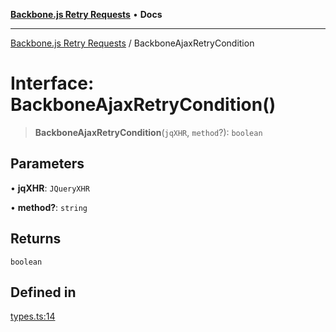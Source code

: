 [**Backbone.js Retry Requests**](../README.md) • **Docs**

***

[Backbone.js Retry Requests](../README.md) / BackboneAjaxRetryCondition

# Interface: BackboneAjaxRetryCondition()

> **BackboneAjaxRetryCondition**(`jqXHR`, `method`?): `boolean`

## Parameters

• **jqXHR**: `JQueryXHR`

• **method?**: `string`

## Returns

`boolean`

## Defined in

[types.ts:14](https://github.com/maissimples/backbone-ajax-retry/blob/6970c8ef47b42cfea1d0cd17b82672cf9b3645ad/src/types.ts#L14)
